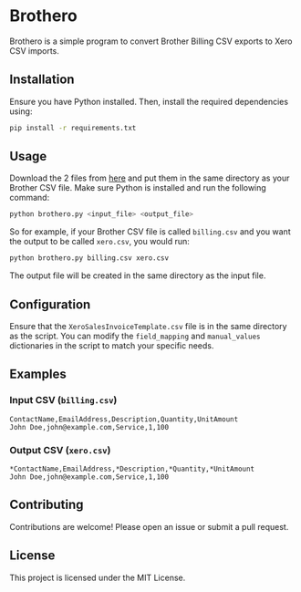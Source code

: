 # Brothero

Brothero is a simple program to convert Brother Billing CSV exports to Xero CSV imports.

## Installation

Ensure you have Python installed. Then, install the required dependencies using:

```sh
pip install -r requirements.txt
```

## Usage

Download the 2 files from [here](/release) and put them in the same directory as your Brother CSV file. Make sure Python is installed and run the following command:

```sh
python brothero.py <input_file> <output_file>
```

So for example, if your Brother CSV file is called `billing.csv` and you want the output to be called `xero.csv`, you would run:

```sh
python brothero.py billing.csv xero.csv
```

The output file will be created in the same directory as the input file.

## Configuration

Ensure that the `XeroSalesInvoiceTemplate.csv` file is in the same directory as the script. You can modify the `field_mapping` and `manual_values` dictionaries in the script to match your specific needs.

## Examples

### Input CSV (`billing.csv`)

```csv
ContactName,EmailAddress,Description,Quantity,UnitAmount
John Doe,john@example.com,Service,1,100
```

### Output CSV (`xero.csv`)

```csv
*ContactName,EmailAddress,*Description,*Quantity,*UnitAmount
John Doe,john@example.com,Service,1,100
```

## Contributing

Contributions are welcome! Please open an issue or submit a pull request.

## License

This project is licensed under the MIT License.
